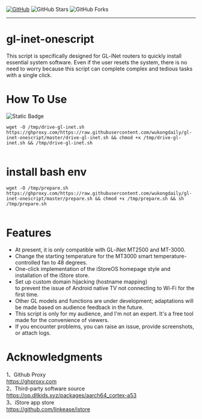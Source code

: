 
[![GitHub](https://img.shields.io/github/license/wukongdaily/gl-inet-onescript.svg?label=LICENSE&logo=github&logoColor=%20)](https://github.com/wukongdaily/gl-inet-onescript/blob/master/LICENSE)
![GitHub Stars](https://img.shields.io/github/stars/wukongdaily/gl-inet-onescript.svg?style=flat&logo=appveyor&label=Stars&logo=github)
![GitHub Forks](https://img.shields.io/github/forks/wukongdaily/gl-inet-onescript.svg?style=flat&logo=appveyor&label=Forks&logo=github)

***
# gl-inet-onescript
 This script is specifically designed for GL-iNet routers to quickly install essential system software. Even if the user resets the system, there is no need to worry because this script can complete complex and tedious tasks with a single click.

# How To Use
<img alt="Static Badge" src="https://img.shields.io/badge/MT3000-E70D0D?style=for-the-badge&label=MT2500A&labelColor=8A2BE2">

```
wget -O /tmp/drive-gl-inet.sh https://ghproxy.com/https://raw.githubusercontent.com/wukongdaily/gl-inet-onescript/master/drive-gl-inet.sh && chmod +x /tmp/drive-gl-inet.sh && /tmp/drive-gl-inet.sh


```

# install bash env
```
wget -O /tmp/prepare.sh https://ghproxy.com/https://raw.githubusercontent.com/wukongdaily/gl-inet-onescript/master/prepare.sh && chmod +x /tmp/prepare.sh && sh /tmp/prepare.sh


```

# Features
* At present, it is only compatible with GL-iNet MT2500 and MT-3000.
* Change the starting temperature for the MT3000 smart temperature-controlled fan to 48 degrees.
* One-click implementation of the iStoreOS homepage style and installation of the iStore store.
* Set up custom domain hijacking (hostname mapping)<br>
  to prevent the issue of Android native TV not connecting to Wi-Fi for the first time.
* Other GL models and functions are under development; adaptations will be made based on audience feedback in the future.
* This script is only for my audience, and I'm not an expert. It's a free tool made for the convenience of viewers.
* If you encounter problems, you can raise an issue, provide screenshots, or attach logs.


# Acknowledgments

1、Github Proxy <br>
https://ghproxy.com<br>
2、Third-party software source<br>
https://op.dllkids.xyz/packages/aarch64_cortex-a53<br>
3、iStore app store<br>
https://github.com/linkease/istore<br>


